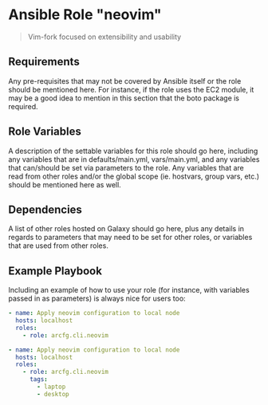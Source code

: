 # Ansible Role "neovim"

> Vim-fork focused on extensibility and usability

## Requirements

Any pre-requisites that may not be covered by Ansible itself or the role should be mentioned here. For instance, if the
role uses the EC2 module, it may be a good idea to mention in this section that the boto package is required.

## Role Variables

A description of the settable variables for this role should go here, including any variables that are in
defaults/main.yml, vars/main.yml, and any variables that can/should be set via parameters to the role. Any variables
that are read from other roles and/or the global scope (ie. hostvars, group vars, etc.) should be mentioned here as
well.

## Dependencies

A list of other roles hosted on Galaxy should go here, plus any details in regards to parameters that may need to be set
for other roles, or variables that are used from other roles.

## Example Playbook

Including an example of how to use your role (for instance, with variables passed in as parameters) is always nice for
users too:

```yaml
- name: Apply neovim configuration to local node
  hosts: localhost
  roles:
    - role: arcfg.cli.neovim
```

```yaml
- name: Apply neovim configuration to local node
  hosts: localhost
  roles:
    - role: arcfg.cli.neovim
      tags:
        - laptop
        - desktop
```
